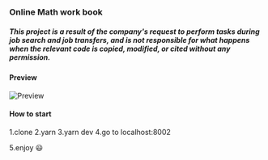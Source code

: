 ### Online Math work book 
##### This project is a result of the company's request to perform tasks during job search and job transfers, and is not responsible for what happens when the relevant code is copied, modified, or cited without any permission. 

#### Preview 


![Preview](freewheelin.gif)


#### How to start

1.clone
2.yarn 
3.yarn dev 
4.go to localhost:8002 

5.enjoy :smiley: 


